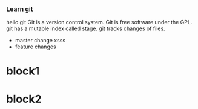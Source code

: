 ### Learn git
hello git
Git is a version control system.
Git is free software under the GPL.
git has a mutable index called stage.
git tracks changes of files.
- master change xsss
- feature changes

# block1

# block2
